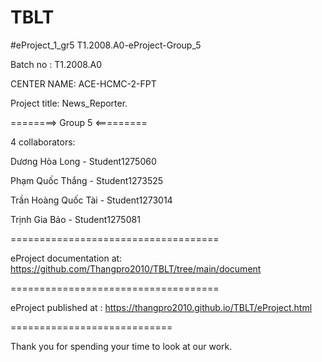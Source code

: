 # TBLT
#eProject_1_gr5 T1.2008.A0-eProject-Group_5

Batch no : T1.2008.A0

CENTER NAME: ACE-HCMC-2-FPT

Project title: News_Reporter.

========> Group 5 <=========

4 collaborators:

   Dương Hòa Long - Student1275060
   	
   Phạm Quốc Thắng - Student1273525
   
   Trần Hoàng Quốc Tài - Student1273014
   
   Trịnh Gia Bảo - Student1275081


====================================

eProject documentation at: https://github.com/Thangpro2010/TBLT/tree/main/document

====================================

eProject published at : https://thangpro2010.github.io/TBLT/eProject.html

============================

Thank you for spending your time to look at our work.
